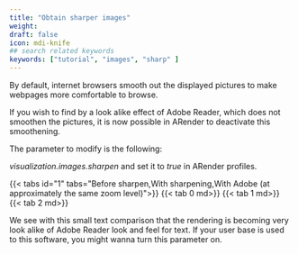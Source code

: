 ```yaml
---
title: "Obtain sharper images"
weight: 
draft: false
icon: mdi-knife
## search related keywords
keywords: ["tutorial", "images", "sharp" ]
---
```


By default, internet browsers smooth out the displayed pictures to make
webpages more comfortable to browse.

If you wish to find by a look alike effect of Adobe Reader, which does
not smoothen the pictures, it is now possible in ARender to deactivate
this smoothening.

The parameter to modify is the following:

*visualization.images.sharpen* and set it to *true* in ARender profiles.

{{< tabs id="1" tabs="Before sharpen,With sharpening,With Adobe (at approximately the same zoom level)">}}
{{< tab 0 md>}}
{{< tab 1 md>}}
{{< tab 2 md>}}

We see with this small text comparison that the rendering is becoming
very look alike of Adobe Reader look and feel for text. If your user
base is used to this software, you might wanna turn this parameter on.
